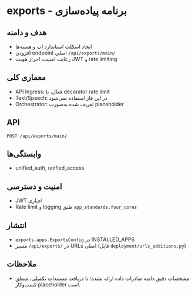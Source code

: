 # exports - برنامه پیاده‌سازی

## هدف و دامنه
- ایجاد اسکلت استاندارد اپ و هسته‌ها
- افزودن endpoint اصلی `/api/exports/main/`
- رعایت امنیت، احراز هویت JWT و rate limiting

## معماری کلی
- API Ingress: فعال، با decorator rate limit
- Text/Speech: در این فاز استفاده نمی‌شود
- Orchestrator: تعریف شده به‌صورت placeholder

## API
```
POST /api/exports/main/
```

## وابستگی‌ها
- unified_auth, unified_access

## امنیت و دسترسی
- JWT اجباری
- Rate limit و logging طبق `app_standards.four_cores`

## انتشار
- `exports.apps.ExportsConfig` در INSTALLED_APPS
- مسیر `/api/exports/` در URLs اصلی (فایل `deployment/urls_additions.py`)

## ملاحظات
- مشخصات دقیق دامنه صادرات داده ارائه نشده؛ تا دریافت مستندات تکمیلی، منطق کسب‌وکار placeholder است.